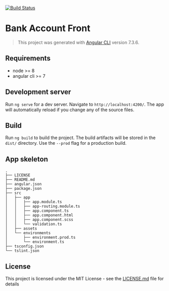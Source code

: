 [![Build Status](https://travis-ci.com/JhonatanMedeiros/bank-account-front.svg?branch=travis-ci)](https://travis-ci.com/JhonatanMedeiros/bank-account-front)

# Bank Account Front

> This project was generated with [Angular CLI](https://github.com/angular/angular-cli) version 7.3.6.

## Requirements

- node >= 8
- angular cli >= 7

## Development server

Run `ng serve` for a dev server. Navigate to `http://localhost:4200/`. The app will automatically reload if you change any of the source files.

## Build

Run `ng build` to build the project. The build artifacts will be stored in the `dist/` directory. Use the `--prod` flag for a production build.

## App skeleton
```
.
├── LICENSE
├── README.md
├── angular.json
├── package.json
├── src
│   ├── app
│   │   ├── app.module.ts
│   │   ├── app-routing.module.ts
│   │   ├── app.component.ts
│   │   ├── app.component.html
│   │   ├── app.component.scss
│   │   └── validation.ts
│   ├── assets
│   └── environments
│       ├── environment.prod.ts
│       └── environment.ts
├── tsconfig.json
└── tslint.json
```

## License

This project is licensed under the MIT License - see the [LICENSE.md](LICENSE) file for details
